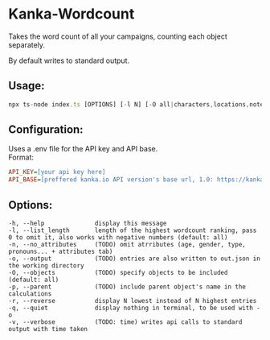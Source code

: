 # Kanka-Wordcount
Takes the word count of all your campaigns, counting each object separately.

By default writes to standard output.

## Usage:
```ts
npx ts-node index.ts [OPTIONS] [-l N] [-O all|characters,locations,notes,items,...]
```

## Configuration: 
Uses a .env file for the API key and API base.<br/>
Format:
```ini
API_KEY=[your api key here]
API_BASE=[preffered kanka.io API version's base url, 1.0: https://kanka.io/api/1.0/]
```
## Options:
    -h, --help              display this message
    -l, --list_length       length of the highest wordcount ranking, pass 0 to omit it, also works with negative numbers (default: all)
    -n, --no_attributes     (TODO) omit atrributes (age, gender, type, pronouns... + attributes tab)
    -o, --output            (TODO) entries are also written to out.json in the working directory
    -O, --objects           (TODO) specify objects to be included (default: all)
    -p, --parent            (TODO) include parent object's name in the calculations
    -r, --reverse           display N lowest instead of N highest entries
    -q, --quiet             display nothing in terminal, to be used with -o
    -v, --verbose           (TODO: time) writes api calls to standard output with time taken
